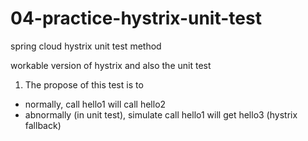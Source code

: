 # 04-practice-hystrix-unit-test
spring cloud hystrix unit test method

workable version of hystrix and also the unit test


1. The propose of this test is to 
- normally, call hello1 will call hello2
- abnormally (in unit test), simulate call hello1 will get hello3 (hystrix fallback)
